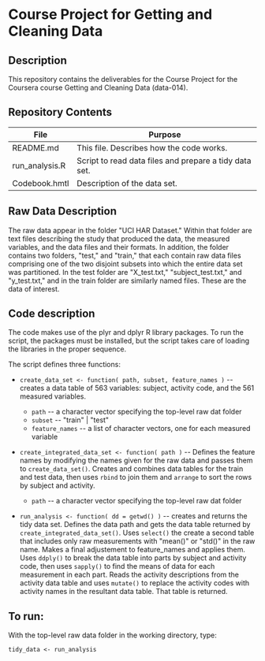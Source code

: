 # Course Project for Getting and Cleaning Data

## Description

This repository contains the deliverables for the Course Project for the Coursera course
Getting and Cleaning Data (data-014).

## Repository Contents

File            | Purpose
----------------|-------------------------------------------------------
README.md       | This file.  Describes how the code works.
run_analysis.R  | Script to read data files and prepare a tidy data set.
Codebook.hmtl   | Description of the data set.

## Raw Data Description

The raw data appear in the folder "UCI HAR Dataset."  Within that folder are text files describing the study that produced the data, the measured variables, and the data files and their formats.  In addition, the folder contains two folders, "test," and "train," that each contain raw data files comprising one of the two disjoint subsets into which the entire data set was partitioned.  In the test folder are "X_test.txt," "subject_test.txt," and "y_test.txt," and in the train folder are similarly named files.  These are the data of interest.

## Code description

The code makes use of the plyr and dplyr R library packages.  To run the script, the packages must be installed, but the script takes care of loading the libraries in the proper sequence.

The script defines three functions:

* `create_data_set <- function( path, subset, feature_names )` -- creates a data table of 563 variables: subject, activity code, and the 561 measured variables.
    + `path` -- a character vector specifying the top-level raw dat folder
    + `subset` -- "train" | "test"
    + `feature_names` -- a list of character vectors, one for each measured variable
    
* `create_integrated_data_set <- function( path )` --  Defines the feature names by modifying the names given for the raw data and passes them to `create_data_set()`.   Creates and combines data tables for the train and test data, then uses `rbind` to join them and `arrange` to sort the rows by subject and activity.
    + `path` -- a character vector specifying the top-level raw dat folder

* `run_analysis <- function( dd = getwd() )` -- creates and returns the tidy data set.  Defines the data path and gets the data table returned by `create_integrated_data_set()`. Uses `select()` the create a second table that includes only raw measurements with "mean()" or "std()" in the raw name.  Makes a final adjustement to feature_names and applies them.  Uses `ddply()` to break the data table into parts by subject and activity code, then uses `sapply()` to find the means of data for each measurement in each part.  Reads the activity descriptions from the activity data table and uses `mutate()` to replace the activity codes with activity names in the resultant data table.  That table is returned.

## To run:

With the top-level raw data folder in the working directory, type: 

`tidy_data <- run_analysis`


